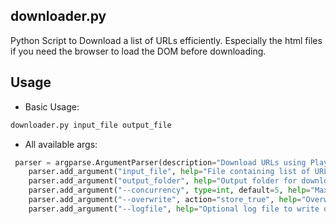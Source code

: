 ## downloader.py

Python Script to Download a list of URLs efficiently. Especially the html files if you need the browser to load the DOM before downloading.

## Usage

- Basic Usage:
  
```sh
downloader.py input_file output_file
```

- All available args:

```py
 parser = argparse.ArgumentParser(description="Download URLs using Playwright.")
    parser.add_argument("input_file", help="File containing list of URLs (one per line)")
    parser.add_argument("output_folder", help="Output folder for downloaded files")
    parser.add_argument("--concurrency", type=int, default=5, help="Maximum number of concurrent downloads (default: 5)")
    parser.add_argument("--overwrite", action="store_true", help="Overwrite existing files")
    parser.add_argument("--logfile", help="Optional log file to write output to")
```

